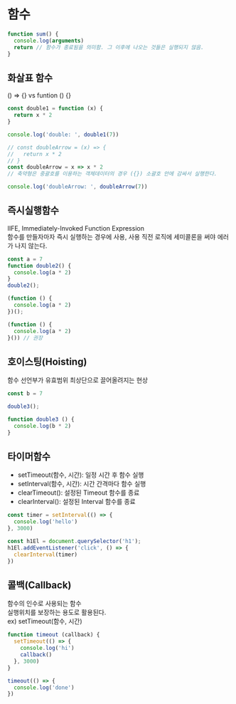 # 함수
  
```javascript
function sum() {
  console.log(arguments)
  return // 함수가 종료됨을 의미함. 그 이후에 나오는 것들은 실행되지 않음.
}
```

## 화살표 함수
() => {}  vs  funtion () {}
```javascript
const double1 = function (x) {
  return x * 2
}

console.log('double: ', double1(7))

// const doubleArrow = (x) => {
//   return x * 2
// }
const doubleArrow = x => x * 2 
// 축약형은 중괄호를 이용하는 객체데이터의 경우 ({}) 소괄호 안에 감싸서 실행한다.

console.log('doubleArrow: ', doubleArrow(7))
```

## 즉시실행함수
IIFE, Immediately-Invoked Function Expression<br/>
함수를 만들자마자 즉시 실행하는 경우에 사용, 사용 직전 로직에 세미콜론을 써야 에러가 나지 않는다.
```javascript
const a = 7
function double2() {
  console.log(a * 2)
}
double2();

(function () {
  console.log(a * 2)
})();

(function () {
  console.log(a * 2)
}()) // 권장
```

## 호이스팅(Hoisting)
함수 선언부가 유효범위 최상단으로 끌어올려지는 현상
```javascript
const b = 7

double3();

function double3 () {
  console.log(b * 2)
}
```

## 타이머함수
- setTimeout(함수, 시간): 일정 시간 후 함수 실행
- setInterval(함수, 시간): 시간 간격마다 함수 실행
- clearTimeout(): 설정된 Timeout 함수를 종료
- clearInterval(): 설정된 Interval 함수를 종료
```javascript
const timer = setInterval(() => {
  console.log('hello')
}, 3000)

const h1El = document.querySelector('h1');
h1El.addEventListener('click', () => {
  clearInterval(timer)
})
```

## 콜백(Callback)
함수의 인수로 사용되는 함수 <br/>
실행위치를 보장하는 용도로 활용된다.<br/>
ex) setTimeout(함수, 시간)
```javascript
function timeout (callback) {
  setTimeout(() => {
    console.log('hi')
    callback()
  }, 3000)
}

timeout(() => {
  console.log('done')
})
```